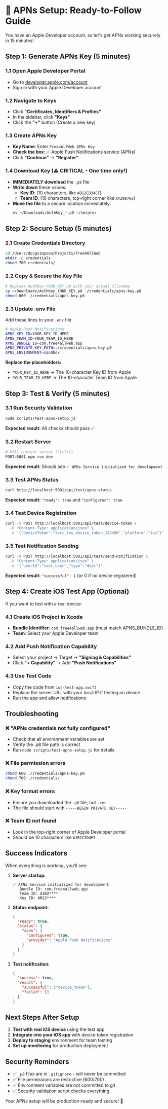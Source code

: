# 🚀 APNs Setup: Ready-to-Follow Guide

You have an Apple Developer account, so let's get APNs working securely in 15 minutes!

## Step 1: Generate APNs Key (5 minutes)

### 1.1 Open Apple Developer Portal
- Go to [developer.apple.com/account](https://developer.apple.com/account)
- Sign in with your Apple Developer account

### 1.2 Navigate to Keys
- Click **"Certificates, Identifiers & Profiles"**
- In the sidebar, click **"Keys"**
- Click the **"+"** button (Create a new key)

### 1.3 Create APNs Key
- **Key Name**: Enter `Free4AllWeb APNs Key`
- **Check the box**: ✅ Apple Push Notifications service (APNs)
- Click **"Continue"** → **"Register"**

### 1.4 Download Key (⚠️ CRITICAL - One time only!)
- **IMMEDIATELY download** the `.p8` file
- **Write down** these values:
  - **Key ID**: (10 characters, like `AB12CD34EF`)
  - **Team ID**: (10 characters, top-right corner like `XYZ98765`)
- **Move the file** to a secure location immediately:
  ```bash
  mv ~/Downloads/AuthKey_*.p8 ~/secure/
  ```

## Step 2: Secure Setup (5 minutes)

### 2.1 Create Credentials Directory
```bash
cd /Users/dougsimpson/Projects/Free4AllWeb
mkdir -p credentials
chmod 700 credentials/
```

### 2.2 Copy & Secure the Key File
```bash
# Replace AuthKey_YOUR_KEY.p8 with your actual filename
cp ~/Downloads/AuthKey_YOUR_KEY.p8 ./credentials/apns-key.p8
chmod 600 ./credentials/apns-key.p8
```

### 2.3 Update .env File
Add these lines to your `.env` file:
```bash
# Apple Push Notifications
APNS_KEY_ID=YOUR_KEY_ID_HERE
APNS_TEAM_ID=YOUR_TEAM_ID_HERE  
APNS_BUNDLE_ID=com.free4allweb.app
APNS_PRIVATE_KEY_PATH=./credentials/apns-key.p8
APNS_ENVIRONMENT=sandbox
```

**Replace the placeholders:**
- `YOUR_KEY_ID_HERE` → The 10-character Key ID from Apple
- `YOUR_TEAM_ID_HERE` → The 10-character Team ID from Apple

## Step 3: Test & Verify (5 minutes)

### 3.1 Run Security Validation
```bash
node scripts/test-apns-setup.js
```

**Expected result:** All checks should pass ✅

### 3.2 Restart Server
```bash
# Kill current server (Ctrl+C)
PORT=5001 npm run dev
```

**Expected result:** Should see `✅ APNs Service initialized for development`

### 3.3 Test APNs Status
```bash
curl http://localhost:5001/api/test/apns-status
```

**Expected result:** `"ready": true` and `"configured": true`

### 3.4 Test Device Registration
```bash
curl -X POST http://localhost:5001/api/test/device-token \
  -H "Content-Type: application/json" \
  -d '{"deviceToken":"test_ios_device_token_123456","platform":"ios"}'
```

### 3.5 Test Notification Sending
```bash
curl -X POST http://localhost:5001/api/test/send-notification \
  -H "Content-Type: application/json" \
  -d '{"userId":"test_user","type":"deal"}'
```

**Expected result:** `"successful": 1` (or 0 if no device registered)

## Step 4: Create iOS Test App (Optional)

If you want to test with a real device:

### 4.1 Create iOS Project in Xcode
- **Bundle Identifier**: `com.free4allweb.app` (must match APNS_BUNDLE_ID)
- **Team**: Select your Apple Developer team

### 4.2 Add Push Notification Capability
- Select your project → Target → **"Signing & Capabilities"**
- Click **"+ Capability"** → Add **"Push Notifications"**

### 4.3 Use Test Code
- Copy the code from `ios-test-app.swift`
- Replace the server URL with your local IP if testing on device
- Run the app and allow notifications

## Troubleshooting

### ❌ "APNs credentials not fully configured"
- Check that all environment variables are set
- Verify the .p8 file path is correct
- Run `node scripts/test-apns-setup.js` for details

### ❌ File permission errors
```bash
chmod 600 ./credentials/apns-key.p8
chmod 700 ./credentials/
```

### ❌ Key format errors
- Ensure you downloaded the `.p8` file, not `.cer`
- The file should start with `-----BEGIN PRIVATE KEY-----`

### ❌ Team ID not found
- Look in the top-right corner of Apple Developer portal
- Should be 10 characters like `A1B2C3D4E5`

## Success Indicators

When everything is working, you'll see:

1. **Server startup:**
   ```
   ✅ APNs Service initialized for development
      Bundle ID: com.free4allweb.app
      Team ID: A1B2****
      Key ID: AB12****
   ```

2. **Status endpoint:**
   ```json
   {
     "ready": true,
     "status": {
       "apns": {
         "configured": true,
         "provider": "Apple Push Notifications"
       }
     }
   }
   ```

3. **Test notification:**
   ```json
   {
     "success": true,
     "result": {
       "successful": ["device_token"],
       "failed": []
     }
   }
   ```

## Next Steps After Setup

1. **Test with real iOS device** using the test app
2. **Integrate into your iOS app** with device token registration
3. **Deploy to staging** environment for team testing
4. **Set up monitoring** for production deployment

## Security Reminders

- ✅ `.p8` files are in `.gitignore` - will never be committed
- ✅ File permissions are restrictive (600/700)
- ✅ Environment variables are not committed to git
- ✅ Security validation script checks everything

Your APNs setup will be production-ready and secure! 🎉